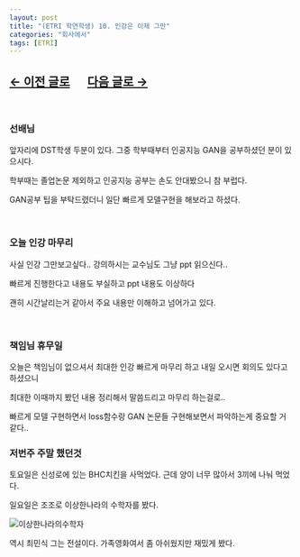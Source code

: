 ```yaml
---
layout: post
title: "(ETRI 학연학생) 10. 인강은 이제 그만"
categories: "회사에서"
tags: [ETRI]
---
```


## [←  이전 글로](https://maizer2.github.io/회사에서/2022/03/17/(ETRI-학연학생)-9.-GAN기초를-위하여.html) 　 [다음 글로 →](https://maizer2.github.io/회사에서/2022/03/22/(ETRI-학연학생)-11.-미정.html)

<br/>

### 선배님

앞자리에 DST학생 두분이 있다. 그중 학부때부터 인공지능 GAN을 공부하셨던 분이 있으시다.

학부때는 졸업논문 제외하고 인공지능 공부는 손도 안대봤으니 참 부럽다.

GAN공부 팁을 부탁드렸더니 일단 빠르게 모델구현을 해보라고 하셨다.

<br/>

### 오늘 인강 마무리

사실 인강 그만보고싶다.. 강의하시는 교수님도 그냥 ppt 읽으신다..

빠르게 진행한다고 내용도 부실하고 ppt 내용도 이상하다

괜히 시간날리는거 같아서 주요 내용만 이해하고 넘어가고 있다.

<br/>

### 책임님 휴무일

오늘은 책임님이 없으셔서 최대한 인강 빠르게 마무리 하고 내일 오시면 회의도 있다고 하셨으니

최대한 이때까지 봤던 내용 정리해서 말씀드리고 마무리 하는걸로..

빠르게 모델 구현하면서 loss함수랑 GAN 논문들 구현해보면서 파악하는게 중요할 거 같다..


### 저번주 주말 했던것

토요일은 신성로에 있는 BHC치킨을 사먹었다. 근데 양이 너무 많아서 3끼에 나눠 먹었다.

일요일은 조조로 이상한나라의 수학자를 봤다.

![이상한나라의수학자](https://w.namu.la/s/f218b50c6506aced83eab8e8fb5c741b35cd1a5da5122b2e0ef95b19aec0a583c6016a4c8ff25cb9961ad9f878d765bd19d5e8b17c8c9554917b6a0114474047068e9db23f4eb851edfa6dfe2c56dffa3b4380890408c949296b1957bd83aa16a96910d0d9e71fe297cbebd3ed3c24bb)

역시 최민식 그는 전설이다. 가족영화여서 좀 아쉬웠지만 재밌게 봤다.